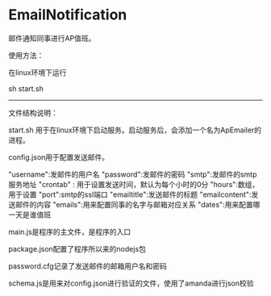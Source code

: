 EmailNotification
=================

邮件通知同事进行AP值班。

使用方法：

在linux环境下运行

sh start.sh

--------------------------------------

文件结构说明：

start.sh 用于在linux环境下启动服务。启动服务后，会添加一个名为ApEmailer的进程。

config.json用于配置发送邮件。


"username":发邮件的用户名
"password":发邮件的密码
"smtp":发邮件的smtp服务地址
"crontab" : 用于设置发送时间，默认为每个小时的0分
"hours":数组，用于设置
"port":smtp的ssl端口
"emailtitle":发送邮件的标题
"emailcontent":发送邮件的内容
"emails":用来配置同事的名字与邮箱对应关系
"dates":用来配置哪一天是谁值班

main.js是程序的主文件，是程序的入口

package.json配置了程序所以来的nodejs包

password.cfg记录了发送邮件的邮箱用户名和密码

schema.js是用来对config.json进行验证的文件，使用了amanda进行json校验

